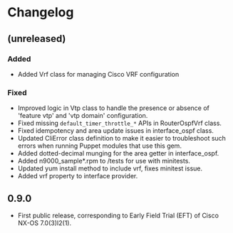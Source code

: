 Changelog
=========

(unreleased)
------------

### Added

* Added Vrf class for managing Cisco VRF configuration

### Fixed

* Improved logic in Vtp class to handle the presence or absence of
  'feature vtp' and 'vtp domain' configuration.
* Fixed missing `default_timer_throttle_*` APIs in RouterOspfVrf class.
* Fixed idempotency and area update issues in interface_ospf class.
* Updated CliError class definition to make it easier to troubleshoot such
  errors when running Puppet modules that use this gem.
* Added dotted-decimal munging for the area getter in interface_ospf.
* Added n9000_sample*.rpm to /tests for use with minitests.
* Updated yum install method to include vrf, fixes minitest issue.
* Added vrf property to interface provider.

0.9.0
-----

* First public release, corresponding to Early Field Trial (EFT) of
  Cisco NX-OS 7.0(3)I2(1).
